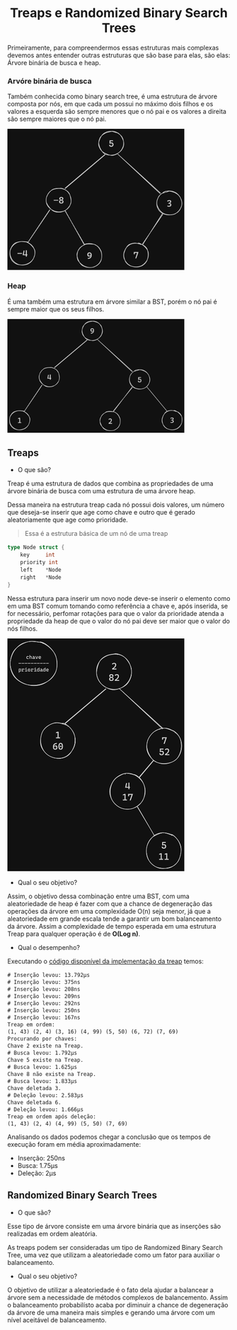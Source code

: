 <h1 align=center>Treaps e Randomized Binary Search Trees</h1>

Primeiramente, para compreendermos essas estruturas mais complexas devemos antes entender
outras estruturas que são base para elas, são elas: Árvore binária de busca e heap.

### Arvóre binária de busca

Também conhecida como binary search tree, é uma estrutura de árvore composta
por nós, em que cada um possui no máximo dois filhos e os valores a esquerda
são sempre menores que o nó pai e os valores a direita são sempre maiores que
o nó pai.

<img src="./exemploArvoreBinaria.png" alt="Um exemplo de árvore binária de busca" width="400">

### Heap

É uma também uma estrutura em árvore similar a BST, porém o nó pai é sempre
maior que os seus filhos.

<img src="./exemploHeap.png" alt="Um exemplo de uma estrutura heap" width="400">

## Treaps

- O que são?

Treap é uma estrutura de dados que combina as propriedades de uma árvore
binária de busca com uma estrutura de uma árvore heap.

Dessa maneira na estrutura treap cada nó possui dois valores, um número que
deseja-se inserir que age como chave e outro que é gerado aleatoriamente que age
como prioridade.

>Essa é a estrutura básica de um nó de uma treap
```go
type Node struct {
	key     int
	priority int
	left    *Node
	right   *Node
}
```

Nessa estrutura para inserir um novo node deve-se inserir o elemento como
em uma BST comum tomando como referência a chave e, após inserida, se for necessário,
perfomar rotações para que o valor da prioridade atenda a propriedade da heap de que
o valor do nó pai deve ser maior que o valor do nós filhos.

<img src="./exemploTreap.png" alt="Um exemplo de uma estrutura treap" width="400">

- Qual o seu objetivo?

Assim, o objetivo dessa combinação entre uma BST, com uma aleatoriedade de heap é fazer com
que a chance de degeneração das operações da árvore em uma complexidade O(n) seja menor, já que a
aleatoriedade em grande escala tende a garantir um bom balanceamento da árvore. 
Assim a complexidade de tempo esperada em uma estrutura Treap para qualquer operação é de
**O(Log n)**.

- Qual o desempenho?

Executando o [código disponível da implementação da treap](https://github.com/lem3s/Estudos/blob/main/terceiroPeriodo/ED2/atividadeFinalDeArvores/implementacaoTreap.go) temos:
```
# Inserção levou: 13.792µs
# Inserção levou: 375ns
# Inserção levou: 208ns
# Inserção levou: 209ns
# Inserção levou: 292ns
# Inserção levou: 250ns
# Inserção levou: 167ns
Treap em ordem:
(1, 43) (2, 4) (3, 16) (4, 99) (5, 50) (6, 72) (7, 69)
Procurando por chaves:
Chave 2 existe na Treap.
# Busca levou: 1.792µs
Chave 5 existe na Treap.
# Busca levou: 1.625µs
Chave 8 não existe na Treap.
# Busca levou: 1.833µs
Chave deletada 3.
# Deleção levou: 2.583µs
Chave deletada 6.
# Deleção levou: 1.666µs
Treap em ordem após deleção:
(1, 43) (2, 4) (4, 99) (5, 50) (7, 69)
```

Analisando os dados podemos chegar a conclusão que os tempos de execução foram em média aproximadamente:

- Inserção: 250ns
- Busca: 1.75µs
- Deleção: 2µs

## Randomized Binary Search Trees

- O que são?

Esse tipo de árvore consiste em uma árvore binária que as inserções são realizadas em ordem
aleatória.

As treaps podem ser consideradas um tipo de Randomized Binary Search Tree, uma vez que utilizam a aleatoriedade
como um fator para auxiliar o balanceamento.

- Qual o seu objetivo?

O objetivo de utilizar a aleatoriedade é o fato dela ajudar a balancear a árvore sem a necessidade
de métodos complexos de balancemento. Assim o balanceamento probabilísto acaba por diminuir a chance de
degeneração da árvore de uma maneira mais simples e gerando uma árvore com um nível aceitável de
balanceamento.
